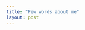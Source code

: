 ```yaml
---
title: "Few words about me"
layout: post
---
```


<!-- 

<img src="https://github.com/Nhiem/tran.github.io/blob/master/_posts/IMG_9343.jpg?raw=true" width=300/> 
--> 

<!-- <img src="https://github.com/Nhiem/tran.github.io/blob/master/_posts/culture_day.JPG?raw=true" width=800 />

**I grow up in the middle of Vietnam, my academic career makes me love who I am, and my life has been amazing. By doing research, I can contribute a little of my works to our society. As a kid, I’m already passionate about engineering design and building projects for solving certain issues of our daily life.**

 -->
